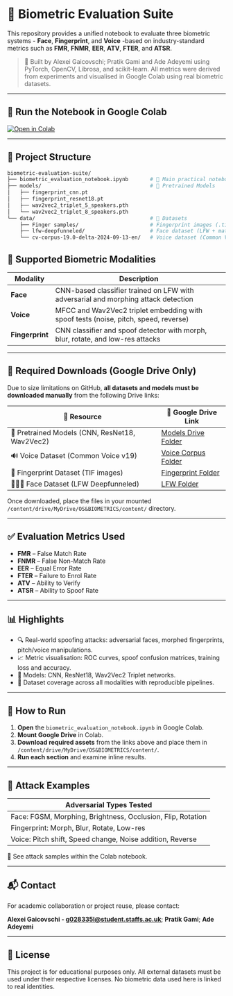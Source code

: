 # 🔐 Biometric Evaluation Suite

This repository provides a unified notebook to evaluate three biometric systems - **Face**, **Fingerprint**, and **Voice** -based on industry-standard metrics such as **FMR**, **FNMR**, **EER**, **ATV**, **FTER**, and **ATSR**.

> 📘 Built by Alexei Gaicovschi; Pratik Gami and Ade Adeyemi using PyTorch, OpenCV, Librosa, and scikit-learn. All metrics were derived from experiments and visualised in Google Colab using real biometric datasets.

---

## 🚀 Run the Notebook in Google Colab

[![Open in Colab](https://colab.research.google.com/assets/colab-badge.svg)](https://colab.research.google.com/drive/1qXaYSXdy7-p7yqsTMPRbr97quCwPrC1H?usp=sharing)

---

## 📁 Project Structure

```bash
biometric-evaluation-suite/
├── biometric_evaluation_notebook.ipynb       # 📘 Main practical notebook (Colab-ready)
├── models/                                   # 🧠 Pretrained Models
│   ├── fingerprint_cnn.pt
│   ├── fingerprint_resnet18.pt
│   ├── wav2vec2_triplet_5_speakers.pth
│   └── wav2vec2_triplet_8_speakers.pth
└── data/                                     # 📂 Datasets
    ├── Finger samples/                       # Fingerprint images (.tif)
    ├── lfw-deepfunneled/                     # Face dataset (LFW + match CSVs)
    └── cv-corpus-19.0-delta-2024-09-13-en/   # Voice dataset (Common Voice v19 EN)
```

## 🧠 Supported Biometric Modalities

| Modality    | Description |
|-------------|-------------|
| **Face**    | CNN-based classifier trained on LFW with adversarial and morphing attack detection |
| **Voice**   | MFCC and Wav2Vec2 triplet embedding with spoof tests (noise, pitch, speed, reverse) |
| **Fingerprint** | CNN classifier and spoof detector with morph, blur, rotate, and low-res attacks |

---

## 🔗 Required Downloads (Google Drive Only)

Due to size limitations on GitHub, **all datasets and models must be downloaded manually** from the following Drive links:

| 📂 Resource | 🔗 Google Drive Link |
|------------|----------------------|
| 🧠 Pretrained Models (CNN, ResNet18, Wav2Vec2) | [Models Drive Folder](https://drive.google.com/drive/folders/1faXs5e6hUYbE5wOodiztZjFaSqwAXfgX?usp=sharing) |
| 🔊 Voice Dataset (Common Voice v19) | [Voice Corpus Folder](https://drive.google.com/drive/folders/1egpCptKTutadubFm_o1NrKpHHaxw_-IQ?usp=sharing) |
| 🧷 Fingerprint Dataset (TIF images) | [Fingerprint Folder](https://drive.google.com/drive/folders/1tiXDyNK4uRjc6Jm6t7s9FiwJPwkzOjak?usp=sharing) |
| 🧑‍🤝‍🧑 Face Dataset (LFW Deepfunneled) | [LFW Folder](https://drive.google.com/drive/folders/1GmLJSTt09nH4QO0iEC2baGmN-na8y6t5?usp=sharing) |

Once downloaded, place the files in your mounted `/content/drive/MyDrive/OS&BIOMETRICS/content/` directory.

---

## ✅ Evaluation Metrics Used

- **FMR** – False Match Rate  
- **FNMR** – False Non-Match Rate  
- **EER** – Equal Error Rate  
- **FTER** – Failure to Enrol Rate  
- **ATV** – Ability to Verify  
- **ATSR** – Ability to Spoof Rate

---

## 📊 Highlights

- 🔍 Real-world spoofing attacks: adversarial faces, morphed fingerprints, pitch/voice manipulations.
- 📈 Metric visualisation: ROC curves, spoof confusion matrices, training loss and accuracy.
- 🧠 Models: CNN, ResNet18, Wav2Vec2 Triplet networks.
- 🧪 Dataset coverage across all modalities with reproducible pipelines.

---

## 🚀 How to Run

1. **Open** the `biometric_evaluation_notebook.ipynb` in Google Colab.
2. **Mount Google Drive** in Colab.
3. **Download required assets** from the links above and place them in `/content/drive/MyDrive/OS&BIOMETRICS/content/`.
4. **Run each section** and examine inline results.

---

## 🧪 Attack Examples

| Adversarial Types Tested |
|--------------------------|
| Face: FGSM, Morphing, Brightness, Occlusion, Flip, Rotation |
| Fingerprint: Morph, Blur, Rotate, Low-res |
| Voice: Pitch shift, Speed change, Noise addition, Reverse |

📸 See attack samples within the Colab notebook.

---

## 📬 Contact

For academic collaboration or project reuse, please contact:

**Alexei Gaicovschi - g028335l@student.staffs.ac.uk**; **Pratik Gami**; **Ade Adeyemi**

---

## 📎 License

This project is for educational purposes only. All external datasets must be used under their respective licenses. No biometric data used here is linked to real identities.

